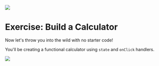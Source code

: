 ## ![](https://s3.amazonaws.com/python-ga/images/GA_Cog_Medium_White_RGB.png)
<h1>Exercise: Build a Calculator</h1>

Now let's throw you into the wild with no starter code! 

You'll be creating a functional calculator using `state` and `onClick` handlers.

![](https://screencast.com/t/ClhUtoRY)

